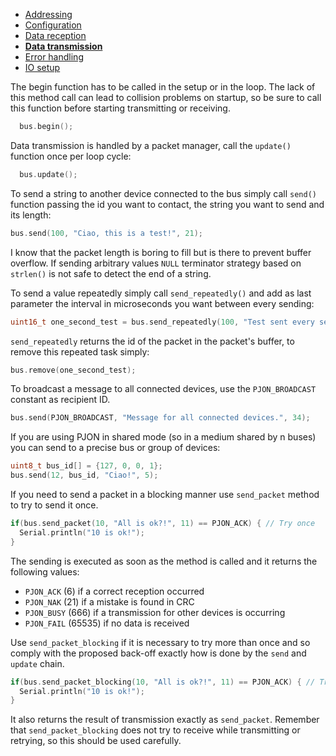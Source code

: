 - [Addressing](/documentation/addressing.md)
- [Configuration](/documentation/configuration.md)
- [Data reception](/documentation/data-reception.md)
- **[Data transmission](/documentation/data-transmission.md)**
- [Error handling](/documentation/error-handling.md)
- [IO setup](/documentation/io-setup.md)

The begin function has to be called in the setup or in the loop. The lack of this method call can lead to collision problems on startup, so be sure to call this function before starting transmitting or receiving.
```cpp  
  bus.begin();
```

Data transmission is handled by a packet manager, call the `update()` function once per loop cycle:
```cpp  
  bus.update();
```

To send a string to another device connected to the bus simply call `send()` function passing the id you want to contact, the string you want to send and its length:
```cpp
bus.send(100, "Ciao, this is a test!", 21);
```

I know that the packet length is boring to fill but is there to prevent buffer overflow. If sending arbitrary values `NULL` terminator strategy based on `strlen()` is not safe to detect the end of a string.

To send a value repeatedly simply call `send_repeatedly()` and add as last parameter the interval in microseconds you want between every sending:
```cpp
uint16_t one_second_test = bus.send_repeatedly(100, "Test sent every second!", 23, 1000000);
```
`send_repeatedly` returns the id of the packet in the packet's buffer, to remove this repeated task simply:
```cpp
bus.remove(one_second_test);
```

To broadcast a message to all connected devices, use the `PJON_BROADCAST` constant as recipient ID.
```cpp
bus.send(PJON_BROADCAST, "Message for all connected devices.", 34);
```

If you are using PJON in shared mode (so in a medium shared by n buses) you can send to a precise bus or group of devices:
```cpp
uint8_t bus_id[] = {127, 0, 0, 1};
bus.send(12, bus_id, "Ciao!", 5);
```

If you need to send a packet in a blocking manner use `send_packet` method to try to send it once.
```cpp
if(bus.send_packet(10, "All is ok?!", 11) == PJON_ACK) { // Try once
  Serial.println("10 is ok!");
}  
```
The sending is executed as soon as the method is called and it returns the following values:
- `PJON_ACK` (6) if a correct reception occurred
- `PJON_NAK` (21) if a mistake is found in CRC
- `PJON_BUSY` (666) if a transmission for other devices is occurring
- `PJON_FAIL` (65535) if no data is received

Use `send_packet_blocking` if it is necessary to try more than once and so comply with the proposed back-off exactly how is done by the `send` and `update` chain.
```cpp
if(bus.send_packet_blocking(10, "All is ok?!", 11) == PJON_ACK) { // Try with back-off
  Serial.println("10 is ok!");
}    
```
It also returns the result of transmission exactly as `send_packet`. Remember that `send_packet_blocking` does not try to receive while transmitting or retrying, so this should be used carefully.
